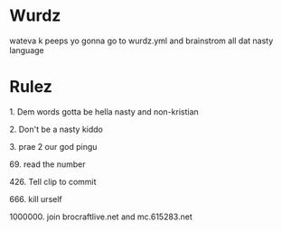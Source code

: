 # Wurdz
wateva
k peeps yo gonna go to wurdz.yml and brainstrom all dat nasty language

# Rulez
<dl>
  <p>1. Dem words gotta be hella nasty and non-kristian</p>
  <p>2. Don't be a nasty kiddo</p>
  <p>3. prae 2 our god pingu</p>
  <p>69. read the number</p>
  <p>426. Tell clip to commit</p>
  <p>666. kill urself</p>
  <p>1000000. join brocraftlive.net and mc.615283.net</p>
</dl>
